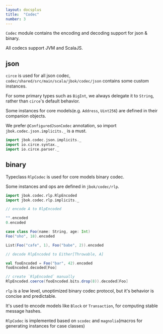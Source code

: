 ```yaml
---
layout: docsplus
title:  "Codec"
number: 3
---
```


`Codec` module contains the encoding and decoding support for json & binary.

All codecs support JVM and ScalaJS.

## json

`circe` is used for all json codec, `codec/shared/src/main/scala/jbok/codec/json` contains some
custom instances.

For some primary types such as `BigInt`, we always delegate it to `String`, rather than `circe`'s default behavior.

Some instances for core models(e.g. `Address`, `Uint256`) are defined in their companion objects.

We prefer `@ConfiguredJsonCodec` annotation, so import `jbok.codec.json.implicits._` is a must.

```scala mdoc:silent
import jbok.codec.json.implicits._
import io.circe.syntax._
import io.circe.parser._
```

## binary

Typeclass `RlpCodec` is used for core models binary codec.

Some instances and ops are defined in `jbok/codec/rlp`.

```scala mdoc
import jbok.codec.rlp.RlpEncoded
import jbok.codec.rlp.implicits._

// encode A to RlpEncoded

"".encoded
0.encoded

case class Foo(name: String, age: Int)
Foo("oho", 18).encoded

List(Foo("cafe", 1), Foo("babe", 2)).encoded

// decode RlpEncoded to Either[Throwable, A]

val fooEncoded = Foo("bar", 42).encoded
fooEncoded.decoded[Foo]

// create `RlpEncoded` manually
RlpEncoded.coerce(fooEncoded.bits.drop(8)).decoded[Foo]
```

`rlp` is a low level, unoptimized binary codec protocol, but it's behavior is concise and predictable.

It's used to encode models like `Block` or `Transaction`, for computing stable message hashes.

`RlpCodec` is implemented based on `scodec` and `magnolia`(macros for generating instances for case classes)
